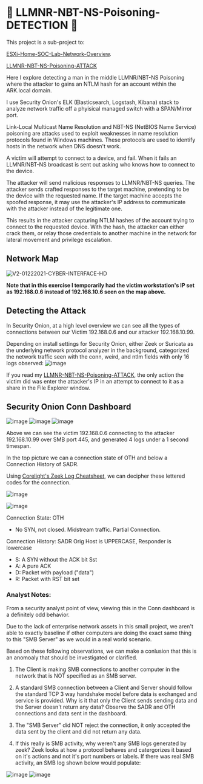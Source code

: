 # 🔵 LLMNR-NBT-NS-Poisoning-DETECTION 🔵

This project is a sub-project to: 

[ESXi-Home-SOC-Lab-Network-Overview](https://github.com/gervguerrero/ESXi-Home-SOC-Lab-Network-Overview).

[LLMNR-NBT-NS-Poisoning-ATTACK](https://github.com/gervguerrero/LLMNR-NBT-NS-Poisoning-ATTACK)

Here I explore detecting a man in the middle LLMNR/NBT-NS Poisoning where the attacker to gains an NTLM hash for an account within the ARK.local domain.

I use Security Onion's ELK (Elasticsearch, Logstash, Kibana) stack to analyze network traffic off a phyisical managed switch with a SPAN/Mirror port.  

Link-Local Multicast Name Resolution and NBT-NS (NetBIOS Name Service) poisoning are attacks used to exploit weaknesses in name resolution protocols found in Windows machines. These protocols are used to identify hosts in the network when DNS doesn't work.

A victim will attempt to connect to a device, and fail. When it fails an LLMNR/NBT-NS broadcast is sent out asking who knows how to connect to the device.

The attacker will send malicious responses to LLMNR/NBT-NS queries. The attacker sends crafted responses to the target machine, pretending to be the device with the requested name. If the target machine accepts the spoofed response, it may use the attacker's IP address to communicate with the attacker instead of the legitimate one.

This results in the attacker capturing NTLM hashes of the account trying to connect to the requested device. With the hash, the attacker can either crack them, or relay those credentials to another machine in the network for lateral movement and privilege escalation. 

## Network Map
![V2-01222021-CYBER-INTERFACE-HD](https://github.com/gervguerrero/LLMNR-NBT-NS-Poisoning-ATTACK/assets/140366635/73938a13-2c11-4d82-8948-99050ec605ea)

**Note that in this exercise I temporarily had the victim workstation's IP set as 192.168.0.6 instead of 192.168.10.6 seen on the map above.**

## Detecting the Attack

In Security Onion, at a high level overview we can see all the types of connections between our Victim 192.168.0.6 and our attacker 192.168.10.99.

Depending on install settings for Security Onion, either Zeek or Suricata as the underlying network protocol analyzer in the background, categorized the network traffic seen with the conn, weird, and ntlm fields with only 16 logs observed:
![image](https://github.com/gervguerrero/LLMNR-NBT-NS-Poisoning-DETECTION/assets/140366635/f2b58280-dfbc-4a1a-a7c2-1e802dacc207)


If you read my [LLMNR-NBT-NS-Poisoning-ATTACK](https://github.com/gervguerrero/LLMNR-NBT-NS-Poisoning-ATTACK), the only action the victim did was enter the attacker's IP in an attempt to connect to it as a share in the File Explorer window. 

## Security Onion Conn Dashboard 
![image](https://github.com/gervguerrero/LLMNR-NBT-NS-Poisoning-DETECTION/assets/140366635/de19ec91-1207-423a-9a5c-6e001a8f8a94)
![image](https://github.com/gervguerrero/LLMNR-NBT-NS-Poisoning-DETECTION/assets/140366635/97f49f07-435a-4b5b-8832-06ed3db8db15)
![image](https://github.com/gervguerrero/LLMNR-NBT-NS-Poisoning-DETECTION/assets/140366635/8d459fc1-5a84-415d-877d-0fb3cacd3644)

Above we can see the victim 192.168.0.6 connecting to the attacker 192.168.10.99 over SMB port 445, and generated 4 logs under a 1 second timespan.  

In the top picture we can a connection state of OTH and below a Connection History of SADR.

Using [Corelight's Zeek Log Cheatsheet](https://github.com/corelight/zeek-cheatsheets/blob/master/Corelight-Zeek-Cheatsheets-3.0.4.pdf), we can decipher these lettered codes for the connection.

![image](https://github.com/gervguerrero/LLMNR-NBT-NS-Poisoning-DETECTION/assets/140366635/ea1b90dd-7ee1-421e-84a2-80982ce7ba7c)

![image](https://github.com/gervguerrero/LLMNR-NBT-NS-Poisoning-DETECTION/assets/140366635/5a3d8389-07cf-4b8f-99f6-0d63ad65e8ed)





Connection State: OTH
- No SYN, not closed. Midstream traffic. Partial Connection.

Connection History: SADR
Orig Host is UPPERCASE, Responder is lowercase

- S: A SYN without the ACK bit Sst
- A: A pure ACK
- D: Packet with payload ("data")
- R: Packet with RST bit set

### Analyst Notes:
From a security analyst point of view, viewing this in the Conn dashboard is a definitely odd behavior.

Due to the lack of enterprise network assets in this small project, we aren't able to exactly baseline if other computers are doing the exact same thing to this "SMB Server" as we would in a real world scenario.  

Based on these following observations, we can make a conlusion that this is an anomoaly that should be investigated or clarified.

1. The Client is making SMB connections to another computer in the network that is NOT specified as an SMB server.
   
2. A standard SMB connection between a Client and Server should follow the standard TCP 3 way handshake model before data is exchanged and service is provided. Why is it that only the Client sends sending data and the Server doesn't return any data? Observe the SADR and OTH connections and data sent in the dashboard.

3. The "SMB Server" did NOT reject the connection, it only accepted the data sent by the client and did not return any data. 

4. If this really is SMB activity, why weren't any SMB logs generated by zeek? Zeek looks at how a protocol behaves and catergorizes it based on it's actions and not it's port numbers or labels. If there was real SMB activity, an SMB log shown below would populate:

![image](https://github.com/gervguerrero/LLMNR-NBT-NS-Poisoning-DETECTION/assets/140366635/d4c72fc7-294e-40c6-b9fe-e5b8737fb61d)
![image](https://github.com/gervguerrero/LLMNR-NBT-NS-Poisoning-DETECTION/assets/140366635/b9e64449-0a8d-4c97-b8d9-3a77c5573a4b)


